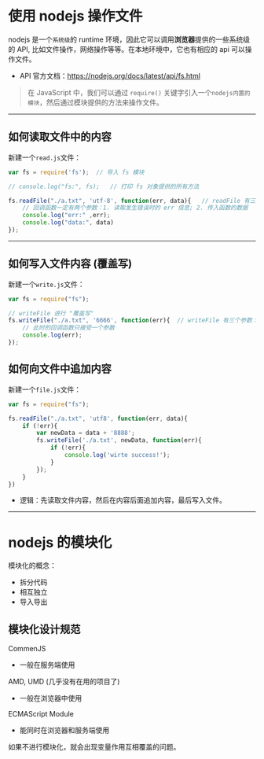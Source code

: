 # 使用 nodejs 操作文件
nodejs 是一个`系统级`的 runtime 环境，因此它可以调用**浏览器**提供的一些系统级的 API, 比如文件操作，网络操作等等。在本地环境中，它也有相应的 api 可以操作文件。
- API 官方文档：https://nodejs.org/docs/latest/api/fs.html

> 在 JavaScript 中，我们可以通过 `require()` 关键字引入一个`nodejs内置的模块`，然后通过模块提供的方法来操作文件。

--- 

## 如何读取文件中的内容
新建一个`read.js`文件：
```js
var fs = require('fs');  // 导入 fs 模块

// console.log("fs:", fs);   // 打印 fs 对象提供的所有方法

fs.readFile("./a.txt", 'utf-8', function(err, data){   // readFile 有三个参数：filePath, 字符编码格式，回调函数
    // 回调函数一定有两个参数：1. 读取发生错误时的 err 信息; 2. 传入函数的数据 
    console.log("err:" ,err);
    console.log("data:", data)
}); 
```

---

## 如何写入文件内容 (覆盖写)
新建一个`write.js`文件：
```js
var fs = require("fs");

// writeFile 进行 "覆盖写"
fs.writeFile("./a.txt", '6666', function(err){  // writeFile 有三个参数：文件路径，写入的字符串，回调函数
    // 此时的回调函数只接受一个参数
    console.log(err);
});
```

## 如何向文件中追加内容
新建一个`file.js`文件：
```js
var fs = require("fs");

fs.readFile("./a.txt", 'utf8', function(err, data){
    if (!err){
        var newData = data + '8888';
        fs.writeFile('./a.txt', newData, function(err){
            if (!err){
                console.log('wirte success!');
            }
        });
    }
})
```
  - 逻辑：先读取文件内容，然后在内容后面追加内容，最后写入文件。


---

# nodejs 的模块化

模块化的概念：
- 拆分代码
- 相互独立
- 导入导出

## 模块化设计规范
CommenJS
- 一般在服务端使用

AMD, UMD  (几乎没有在用的项目了)
- 一般在浏览器中使用

ECMAScript Module
- 能同时在浏览器和服务端使用

如果不进行模块化，就会出现变量作用互相覆盖的问题。